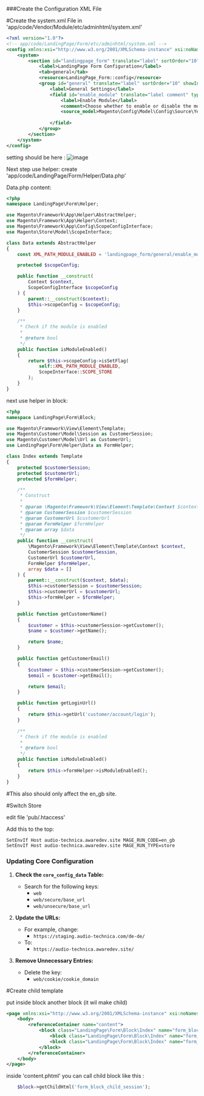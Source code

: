 ###Create the Configuration XML File

#Create the system.xml File in 'app/code/Vendor/Module/etc/adminhtml/system.xml'

```xml
<?xml version="1.0"?>
<!-- app/code/LandingPage/Form/etc/adminhtml/system.xml -->
<config xmlns:xsi="http://www.w3.org/2001/XMLSchema-instance" xsi:noNamespaceSchemaLocation="urn:magento:framework:Config/etc/system_file.xsd">
    <system>
        <section id="landingpage_form" translate="label" sortOrder="10" showInDefault="1" showInWebsite="1" showInStore="1">
            <label>LandingPage Form Configuration</label>
            <tab>general</tab>
            <resource>LandingPage_Form::config</resource>
            <group id="general" translate="label" sortOrder="10" showInDefault="1" showInWebsite="1" showInStore="1">
                <label>General Settings</label>
                <field id="enable_module" translate="label comment" type="select" sortOrder="10" showInDefault="1" showInWebsite="1" showInStore="1">
                    <label>Enable Module</label>
                    <comment>Choose whether to enable or disable the module.</comment>
                    <source_model>Magento\Config\Model\Config\Source\Yesno</source_model>
     
                </field>
            </group>
        </section>
    </system>
</config>
```

setting should be here :
![image](https://github.com/user-attachments/assets/2ea82d7d-9c0a-456c-a053-0c772bf83b32)



Next step use helper:
create 'app/code/LandingPage/Form/Helper/Data.php'

Data.php content:

```php
<?php
namespace LandingPage\Form\Helper;

use Magento\Framework\App\Helper\AbstractHelper;
use Magento\Framework\App\Helper\Context;
use Magento\Framework\App\Config\ScopeConfigInterface;
use Magento\Store\Model\ScopeInterface;

class Data extends AbstractHelper
{
    const XML_PATH_MODULE_ENABLED = 'landingpage_form/general/enable_module';

    protected $scopeConfig;

    public function __construct(
        Context $context,
        ScopeConfigInterface $scopeConfig
    ) {
        parent::__construct($context);
        $this->scopeConfig = $scopeConfig;
    }

    /**
     * Check if the module is enabled
     *
     * @return bool
     */
    public function isModuleEnabled()
    {
        return $this->scopeConfig->isSetFlag(
            self::XML_PATH_MODULE_ENABLED,
            ScopeInterface::SCOPE_STORE
        );
    }
}
```

next use helper in block:
```php
<?php
namespace LandingPage\Form\Block;

use Magento\Framework\View\Element\Template;
use Magento\Customer\Model\Session as CustomerSession;
use Magento\Customer\Model\Url as CustomerUrl;
use LandingPage\Form\Helper\Data as FormHelper;

class Index extends Template
{
    protected $customerSession;
    protected $customerUrl;
    protected $formHelper;

    /**
     * Construct
     *
     * @param \Magento\Framework\View\Element\Template\Context $context
     * @param CustomerSession $customerSession
     * @param CustomerUrl $customerUrl
     * @param FormHelper $formHelper
     * @param array $data
     */
    public function __construct(
        \Magento\Framework\View\Element\Template\Context $context,
        CustomerSession $customerSession,
        CustomerUrl $customerUrl,
        FormHelper $formHelper,
        array $data = []
    ) {
        parent::__construct($context, $data);
        $this->customerSession = $customerSession;
        $this->customerUrl = $customerUrl;
        $this->formHelper = $formHelper;
    }

    public function getCustomerName()
    {
        $customer = $this->customerSession->getCustomer();
        $name = $customer->getName();

        return $name;
    }

    public function getCustomerEmail()
    {
        $customer = $this->customerSession->getCustomer();
        $email = $customer->getEmail();

        return $email;
    }

    public function getLoginUrl()
    {
        return $this->getUrl('customer/account/login');
    }

    /**
     * Check if the module is enabled
     *
     * @return bool
     */
    public function isModuleEnabled()
    {
        return $this->formHelper->isModuleEnabled();
    }
}
```

#This also should only affect the en_gb site.

#Switch Store

edit file 'pub/.htaccess'

Add this to the top:
```bash
SetEnvIf Host audio-technica.awaredev.site MAGE_RUN_CODE=en_gb
SetEnvIf Host audio-technica.awaredev.site MAGE_RUN_TYPE=store
```



### Updating Core Configuration

1. **Check the `core_config_data` Table:**
   - Search for the following keys:
     - `web`
     - `web/secure/base_url`
     - `web/unsecure/base_url`

2. **Update the URLs:**
   - For example, change:
     - `https://staging.audio-technica.com/de-de/`
   - To:
     - `https://audio-technica.awaredev.site/`

3. **Remove Unnecessary Entries:**
   - Delete the key:
     - `web/cookie/cookie_domain`
    
#Create child template 

put inside block another block (it wil make child)
```xml
<page xmlns:xsi="http://www.w3.org/2001/XMLSchema-instance" xsi:noNamespaceSchemaLocation="urn:magento:framework:View/Layout/etc/page_configuration.xsd">
    <body>
        <referenceContainer name="content">
            <block class="LandingPage\Form\Block\Index" name="form_block" template="LandingPage_Form::content.phtml">
                <block class="LandingPage\Form\Block\Index" name="form_block_child_disabled" template="LandingPage_Form::disabled.phtml"/>
                <block class="LandingPage\Form\Block\Index" name="form_block_child_session" template="LandingPage_Form::session.phtml"/>
            </block>   
        </referenceContainer>
    </body>
</page>
```

inside 'content.phtml' you can call child block like this :

```php
    $block->getChildHtml('form_block_child_session');
```







